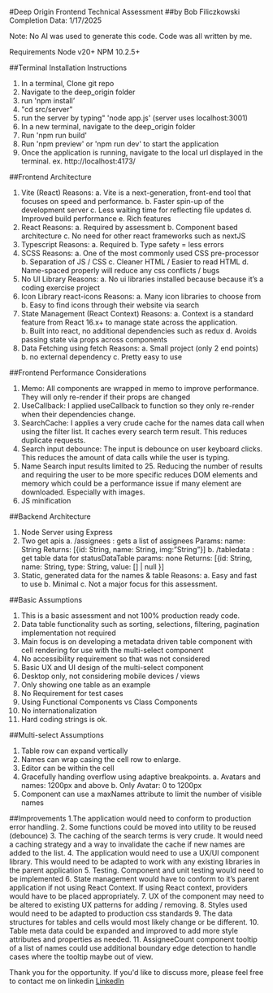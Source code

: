 #Deep Origin Frontend Technical Assessment
##by Bob Filiczkowski
Completion Data: 1/17/2025

Note: No AI was used to generate this code. Code was all written by me.

Requirements
Node v20+
NPM 10.2.5+

##Terminal Installation Instructions
1. In a terminal, Clone git repo
2. Navigate to the deep_origin folder
3. run 'npm install’
4. "cd src/server"
4. run the server by typing" 'node app.js' (server uses localhost:3001)
5. In a new terminal, navigate to the deep_origin folder
6. Run 'npm run build'
7. Run 'npm preview' or 'npm run dev' to start the application
7. Once the application is running, navigate to the local url displayed in the terminal.
   ex. http://localhost:4173/

##Frontend Architecture
1. Vite (React)
  Reasons: 
     a. Vite is a next-generation, front-end tool that focuses on speed and performance.
     b. Faster spin-up of the development server
     c. Less waiting time for reflecting file updates
     d. Improved build performance
     e. Rich features
2. React
  Reasons:
    a. Required by assessment
    b. Component based architecture
    c. No need for other react frameworks such as nextJS
3. Typescript
  Reasons:
    a. Required
    b. Type safety = less errors
4. SCSS
  Reasons:
    a. One of the most commonly used CSS pre-processor
    b. Separation of JS / CSS
    c. Cleaner HTML / Easier to read HTML
    d. Name-spaced properly will reduce any css conflicts / bugs
5. No UI Library
  Reasons:
    a. No ui libraries installed because because it’s a coding 	exercise project
6. Icon Library react-icons
  Reasons:
    a. Many icon libraries to choose from
    b. Easy to find icons through their website via search
7. State Management (React Context)
  Reasons:
    a. Context is a standard feature from React 16.x+ to manage state across the application.    
	  b. Built into react, no additional dependencies such as redux
    d. Avoids passing state via props across components
8. Data Fetching using fetch
  Reasons:
    a. Small project (only 2 end points)
    b. no external dependency
    c. Pretty easy to use

##Frontend Performance Considerations
1. Memo: All components are wrapped in memo to improve performance. They will only re-render if their props are changed
2. UseCallback: I applied useCallback to function so they only re-render when their dependencies change.
3. SearchCache: I applies a very crude cache for the names data call when using the filter list. It caches every search term result. This reduces duplicate requests. 
4. Search input debounce: The input is debounce on user keyboard clicks. This reduces the amount of data calls while the user is typing.
5. Name Search input results limited to 25. Reducing the number of results and requiring the user to be more specific reduces DOM elements and memory which could be a performance issue if many element are downloaded. Especially with images.
6. JS minification

##Backend Architecture
1. Node Server using Express
2. Two get apis
	a. /assignees : gets a list of assignees
		Params: name: String
		Returns: [{id: String, name: String, img:”String”}]
	b. /tabledata : get table data for statusDataTable
		params: none		Returns: [{id: String, name: String, type: String, value: [] | null }]
3. Static, generated data for the names & table
  Reasons:
    a. Easy and fast to use
    b. Minimal
    c. Not a major focus for this assessment.

##Basic Assumptions
 1. This is a basic assessment and not 100% production ready code.
 2. Data table functionality such as sorting, selections, filtering, pagination implementation not required
 3. Main focus is on developing a metadata driven table component with cell rendering for use with the multi-select component
 4. No accessibility requirement so that was not considered
 5. Basic UX and UI design of the multi-select component
 8. Desktop only, not considering mobile devices / views
 9. Only showing one table as an example
 10. No Requirement for test cases
 11. Using Functional Components vs Class Components
 12. No internationalization
 13. Hard coding strings is ok.

##Multi-select Assumptions
1. Table row can expand vertically
2. Names can wrap casing the cell row to enlarge.
3. Editor can be within the cell
4. Gracefully handing overflow using adaptive breakpoints. 
  a. Avatars and names: 1200px and above
  b. Only Avatar: 0 to 1200px
5. Component can use a maxNames attribute to limit the number of visible names

##Improvements
1.The application would need to conform to production error handling.
2. Some functions could be moved into utility to be reused (debounce)
3. The caching of the search terms is very crude. It would need a caching strategy and a way to invalidate the cache if new names are added to the list. 
4. The application would need to use a UX/UI component library. This would need to be adapted to work with any existing libraries in the parent application
5. Testing. Component and unit testing would need to be implemented
6. State management would have to conform to it’s parent application if not using React Context. If using React context, providers would have to be placed appropriately.
7. UX of the component may need to be altered to existing UX patterns for adding / removing.
8. Styles used would need to be adapted to production css standards
9. The data structures for tables and cells would most likely change or be different.
10. Table meta data could be expanded and improved to add more style attributes and properties as needed.
11. AssigneeCount component tooltip of a list of names could use additional boundary edge detection to handle cases where the tooltip maybe out of view.

Thank you for the opportunity. If you'd like to discuss more, please feel free to contact me on linkedin
[LinkedIn](http://www.linkedin.com/in/heybob)